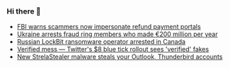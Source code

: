 ### Hi there 👋

<!--START_SECTION:feed-->
* [FBI warns scammers now impersonate refund payment portals](https://www.bleepingcomputer.com/news/security/fbi-warns-scammers-now-impersonate-refund-payment-portals/)
* [Ukraine arrests fraud ring members who made €200 million per year](https://www.bleepingcomputer.com/news/security/ukraine-arrests-fraud-ring-members-who-made-200-million-per-year/)
* [Russian LockBit ransomware operator arrested in Canada](https://www.bleepingcomputer.com/news/security/russian-lockbit-ransomware-operator-arrested-in-canada/)
* [Verified mess — Twitter's $8 blue tick rollout sees 'verified' fakes](https://www.bleepingcomputer.com/news/security/verified-mess-twitters-8-blue-tick-rollout-sees-verified-fakes/)
* [New StrelaStealer malware steals your Outlook, Thunderbird accounts](https://www.bleepingcomputer.com/news/security/new-strelastealer-malware-steals-your-outlook-thunderbird-accounts/)
<!--END_SECTION:feed-->

<!--
**frankenk/frankenk** is a ✨ _special_ ✨ repository because its `README.md` (this file) appears on your GitHub profile.

Here are some ideas to get you started:

- 🔭 I’m currently working on ...
- 🌱 I’m currently learning ...
- 👯 I’m looking to collaborate on ...
- 🤔 I’m looking for help with ...
- 💬 Ask me about ...
- 📫 How to reach me: ...
- 😄 Pronouns: ...
- ⚡ Fun fact: ...
-->



